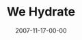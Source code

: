 ---
layout: message
category: message
series: "Context"
title: "We Hydrate"
date: 2007-11-17-00-00
message_id: 469
---